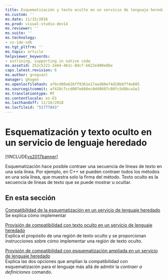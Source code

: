 ```yaml
---
title: Esquematización y texto oculto en un servicio de lenguaje heredado | Documentos de Microsoft
ms.custom: ''
ms.date: 11/15/2016
ms.prod: visual-studio-dev14
ms.reviewer: ''
ms.suite: ''
ms.technology:
- vs-ide-sdk
ms.tgt_pltfrm: ''
ms.topic: article
helpviewer_keywords:
- outlining, supporting in native code
ms.assetid: 252c5221-2e64-461c-8dcf-b622e400e0be
caps.latest.revision: 6
ms.author: gregvanl
manager: ghogen
ms.openlocfilehash: af0cd00a626ff9361e17aed80ef4d28b8ff4e885
ms.sourcegitcommit: af428c7ccd007e668ec0dd8697c88fc5d8bca1e2
ms.translationtype: MT
ms.contentlocale: es-ES
ms.lasthandoff: 11/16/2018
ms.locfileid: "51777843"
---
```

# <a name="outlining-and-hidden-text-in-a-legacy-language-service"></a>Esquematización y texto oculto en un servicio de lenguaje heredado
[!INCLUDE[vs2017banner](../../includes/vs2017banner.md)]

Esquematización hace posible contraer una secuencia de líneas de texto en una sola línea. Por ejemplo, en C++ se pueden contraer todos los métodos en una sola línea, que muestra solo la firma del método. Texto oculto es la secuencia de líneas de texto que se puede mostrar u ocultar.  
  
## <a name="in-this-section"></a>En esta sección  
 [Compatibilidad de la esquematización en un servicio de lenguaje heredado](../../extensibility/internals/how-to-support-outlining-in-a-legacy-language-service.md)  
 Se explica cómo implementar  
  
 [Provisión de compatibilidad con texto oculto en un servicio de lenguaje heredado](../../extensibility/internals/how-to-provide-hidden-text-support-in-a-legacy-language-service.md)  
 Explica el propósito de una región de texto oculto y se proporcionan instrucciones sobre cómo implementar una región de texto oculto.  
  
 [Provisión de compatibilidad con esquematización ampliada en un servicio de lenguaje heredado](../../extensibility/internals/how-to-provide-expanded-outlining-support-in-a-legacy-language-service.md)  
 Explica las dos opciones que amplían la compatibilidad con esquematización para el lenguaje más allá de admitir la *contraer a definiciones* comando.

